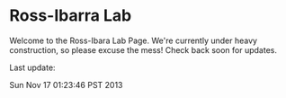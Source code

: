 # Ross-Ibarra Lab

Welcome to the Ross-Ibara Lab Page. We're currently under heavy construction, so please excuse the mess! Check back soon for updates. 

Last update:


Sun Nov 17 01:23:46 PST 2013
